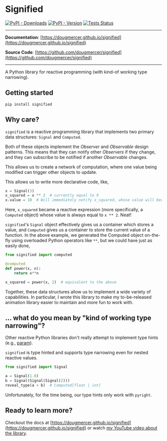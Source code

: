 # Signified

[![PyPI - Downloads](https://img.shields.io/pypi/dw/signified)](https://pypi.org/project/signified/)
[![PyPI - Version](https://img.shields.io/pypi/v/signified)](https://pypi.org/project/signified/)
[![Tests Status](https://github.com/dougmercer/signified/actions/workflows/test.yml/badge.svg)](https://github.com/dougmercer/signified/actions/workflows/test.yml?query=branch%3Amain)

---

**Documentation**: [https://dougmercer.github.io/signified](https://dougmercer.github.io/signified)

**Source Code**: [https://github.com/dougmercer/signified](https://github.com/dougmercer/signified)

---

A Python library for reactive programming (with kind-of working type narrowing).

## Getting started

```console
pip install signified
```

## Why care?

`signified` is a reactive programming library that implements two primary data structures: `Signal` and `Computed`.

Both of these objects implement the *Observer* and *Observable* design patterns. This means that they can notify
other *Observers* if they change, and they can subscribe to be notified if another *Observable* changes.

This allows us to create a network of computation, where one value being modified can trigger other objects to update.

This allows us to write more declarative code, like,

```python
x = Signal(3)
x_squared = x ** 2  # currently equal to 9
x.value = 10  # Will immediately notify x_squared, whose value will become 100.
```

Here, `x_squared` became a reactive expression (more specifically, a `Computed` object) whose value is always equal to `x ** 2`. Neat!

`signified`'s `Signal` object effectively gives us a container which stores a value, and `Computed` gives us a container to store the current value of a function. In the above example, we generated the Computed object on-the-fly using overloaded Python operators like `**`, but we could have just as easily done,

```python
from signified import computed

@computed
def power(x, n):
    return x**n

x_squared = power(x, 2)  # equivalent to the above
```

Together, these data structures allow us to implement a wide variety of capabilities. In particular, I wrote this library to make my to-be-released animation library easier to maintain and more fun to work with.

## ... what do you mean by "kind of working type narrowing"?

Other reactive Python libraries don't really attempt to implement type hints (e.g., [param](https://param.holoviz.org/)).

``signified`` is type hinted and supports type narrowing even for nested reactive values.

```python
from signified import Signal

a = Signal(1.0)
b = Signal(Signal(Signal(2)))
reveal_type(a + b)  # Computed[float | int]
```

Unfortunately, for the time being, our type hints only work with ``pyright``.

## Ready to learn more?

Checkout the docs at [https://dougmercer.github.io/signified](https://dougmercer.github.io/signified) or watch [my YouTube video about the library](https://youtu.be/nkuXqx-6Xwc).
